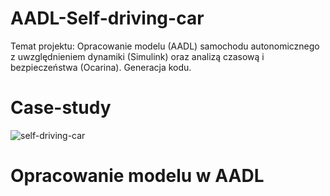 # AADL-Self-driving-car
Temat projektu: Opracowanie modelu (AADL) samochodu autonomicznego z uwzględnieniem dynamiki (Simulink) oraz analizą czasową i bezpieczeństwa (Ocarina). Generacja kodu.
# Case-study
![self-driving-car](https://user-images.githubusercontent.com/39568472/137627046-4491d714-86d3-483e-a9da-cd5a2906bbb8.PNG)
# Opracowanie modelu w AADL
